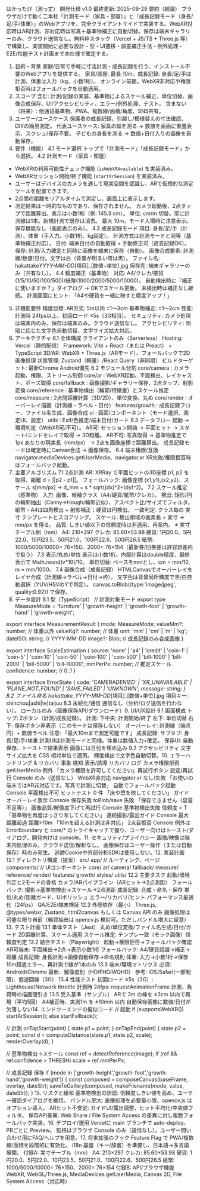 はかったけ（測っ丈） 開発仕様 v1.0
最終更新: 2025-09-29
要約（結論）
ブラウザだけで動く二本柱「計測モード（家具・部屋）」と「成長記録モード（身長/足/手/体重）」のWebアプリを、完全クライアントサイドで実装する。WebXR対応時はAR計測、非対応時は写真＋基準物補正に自動切替。保存は端末ギャラリーのみ、クラウド送信なし。無料枠スタック（Vercel + JS/TS + Three.js 等）で構築し、実装開始に必要な設計・型・UI遷移・誤差補正手法・例外処理・E2E/性能テスト計画まで本仕様で確定する。

1. 目的・背景
   家庭/日常で手軽に寸法計測・成長記録を行う、インストール不要のWebアプリを提供する。
   家具/部屋: 最長 10m。成長記録: 身長/足/手は計測、体重は入力（kg、小数1桁）。
   オンライン前提。WebXR非対応や権限拒否時はフォールバックを自動適用。
2. スコープ
   含む: 計測/記録の実装、基準物によるスケール補正、単位切替、画像合成保存、UI/アクセシビリティ、エラー/例外処理、テスト。
   含まない（将来）: 他通貨基準物、PWA、複数線/面積/角度、SNS共有。
3. ユーザー/ユースケース
   保護者の成長記録、引越し/模様替えの寸法確認、DIYの簡易測定。
   代表ユースケース:
   家具の幅を測る → 数値を画面に重畳表示、スクショ/保存不要。
   子どもの身長を測る → 数値+日付入りの画像を自動保存。
4. 要件（機能）
   4.1 モード選択
   トップで「計測モード」「成長記録モード」から選択。
   4.2 計測モード（家具・部屋）

-   WebXRの利用可能性チェック機能 (`isWebXRAvailable`) を実装済み。
-   WebXRセッション開始/終了機能 (`startXrSession`) を実装済み。
-   ユーザーはデバイスのカメラを通して現実空間を認識し、ARで仮想的な測定ツールを配置できます。
-   2点間の距離をリアルタイムで測定し、画面上に表示します。
-   測定結果は一時的なものであり、保存されません。
   カメラ起動後、2点タップで距離算出。表示は小数1桁（例: 145.3 cm）。
   単位: cm/m 切替。常に計測線は1本。新規計測で既存は消去。
   最大 10m。モード入場時に注意表示。
   保存機能なし（画面表示のみ）。
   4.3 成長記録モード
   項目: 身長/足/手（計測）、体重（手入力、小数1桁、kg固定）。
   計測方式は計測モードと同等（基準物補正対応）。
   日付: 端末日付の自動取得 + 手動修正可（過去記録OK）。
   保存: 計測/入力確定と同時に画像を端末に保存（自動）。
   画像合成要素: 計測線/数値/日付。文字は白（背景が明るい時は黒）。
   ファイル名: hakattake*YYYY-MM-DD*[項目]\_[数値+単位].jpg
   保存先: 端末ギャラリーのみ（共有なし）。
   4.4 精度補正（基準物）
   対応: A4/クレカ/硬貨(1/5/10/50/100/500)/紙幣(1000/2000/5000/10000)。
   自動検出時に「補正に使いますか？」ダイアログ → OKでスケール更新。
   未検出時は補正なし継続。
   計測画面にヒント: 「A4や硬貨を一緒に映すと精度アップ！」
5. 非機能要件
   精度目標:
   AR方式: 5m以内 ±1〜3cm
   基準物補正: ±1〜2cm
   性能: 計測時 24fps以上、初回ロード ≤5s（3G相当）。
   セキュリティ: カメラ処理は端末内のみ。保存は端末のみ。クラウド送信なし。
   アクセシビリティ: 明暗に応じた文字色自動切替、文字サイズ拡大対応。
6. アーキテクチャ
   6.1 全体構成
   クライアントのみ（Serverless）
   Hosting: Vercel（静的配信）
   Framework: Vite + React（または Preact） + TypeScript
   3D/AR: WebXR + Three.js（ARモード）、フォールバックで2D画像処理
   状態管理: Zustand（軽量）/React Query（非同期）
   ビルドターゲット: 最新Chrome Android優先
   6.2 モジュール分割
   core/camera : カメラ起動、権限、ストリーム制御
   core/ar : WebXR起動、平面検出、レイキャスト、ポーズ取得
   core/fallback : 画像撮影/ギャラリー保存、2点タップ、射影変換
   core/reference : 基準物検出（輪郭/特徴量）とスケール推定
   core/measure : 2点間距離計算（3D/2D）、単位変換、丸め
   core/render : オーバーレイ描画（計測線・ラベル・日付）
   features/growth : 成長記録フロー、ファイル名生成、画像合成
   ui : 画面/コンポーネント（モード選択、測定UI、設定）
   utils : Exif/色推定/端末日付/ガード
   6.3 データフロー
   起動 → 環境判定（WebXR可/不可）。
   AR可: セッション開始 → 平面ヒット → スタート/エンドをレイで取得 → 3D距離。
   AR不可: 写真取得 → 基準物推定で 1px あたりの現実長（mm/px） → 2点を画像座標で距離算出。
   成長記録モードは確定時にCanvas合成 → 画像保存。
   6.4 端末権限/互換
   navigator.mediaDevices.getUserMedia、navigator.xr
   XR失敗/権限拒否時はフォールバック起動。
7. 主要アルゴリズム
   7.1 2点計測
   AR: XRRay で平面ヒットの3D座標 p1, p2 を取得、距離 d = ||p2 - p1||。
   フォールバック: 画像座標 (x1,y1),(x2,y2)、スケール s[mm/px] → d_mm = s * sqrt((dx)^2+(dy)^2)。
   7.2 スケール推定（基準物）
   入力: 画像、候補クラス（A4/硬貨/紙幣/クレカ）。
   検出:
   矩形/円の輪郭抽出（Canny→Hough/輪郭近似）、アスペクト比/サイズでフィルタ。
   紙幣・A4は四角検出 + 射影補正；硬貨は円検出。
   一致判定: クラス毎の 実寸 テンプレートとスコアリング。
   スケール: 検出領域の画素長 ÷ 実寸 → mm/px を得る。
   品質: しきい値以下の信頼度時は非適用、再案内。
   ※ 実寸テーブル例（mm）
   A4: 210×297
   クレカ: 85.60×53.98
   硬貨: 1円20.0、5円22.0、10円23.5、50円21.0、100円22.6、500円26.5
   紙幣: 1000/5000/10000= 76×150、2000= 76×154（最新券/旧券差は許容誤差内で扱う）
   7.3 表示/丸め/単位
   表示は小数1桁。内部計算はdouble精度、最終表示で Math.round(v*10)/10。
   単位切替: ベースをmmとし、cm = mm/10, m = mm/1000。
   7.4 画像合成（成長記録）
   HTMLCanvasでオーバーレイをレイヤ合成（計測線→ラベル→日付→枠）。
   文字色は背景局所輝度で黒/白自動選択（YUV/HSVのYで判定）。
   canvas.toBlob({type:'image/jpeg', quality:0.92}) で保存。
8. データ設計
   8.1 型（TypeScript）
   // 計測対象モード
   export type MeasureMode = 'furniture' | 'growth-height' | 'growth-foot' | 'growth-hand' | 'growth-weight';

export interface MeasurementResult {
mode: MeasureMode;
valueMm?: number; // 体重以外
valueKg?: number; // 体重
unit: 'mm' | 'cm' | 'm' | 'kg';
dateISO: string; // YYYY-MM-DD
image?: Blob; // 成長記録のみ合成画像
}

export interface ScaleEstimation {
source: 'none' | 'a4' | 'credit' | 'coin-1' | 'coin-5' | 'coin-10' | 'coin-50' | 'coin-100' | 'coin-500' | 'bill-1000' | 'bill-2000' | 'bill-5000' | 'bill-10000';
mmPerPx: number; // 推定スケール
confidence: number; // 0..1
}

export interface ErrorState {
code: 'CAMERA*DENIED' | 'XR_UNAVAILABLE' | 'PLANE_NOT_FOUND' | 'SAVE_FAILED' | 'UNKNOWN';
message: string;
}
8.2 ファイル命名
hakattake_YYYY-MM-DD*[項目]\_[数値+単位].jpg
項目キー: shinchou|ashi|te|taijuu
8.3 永続化/通信
通信なし（分析/ログ送信を行わない）。
ローカルのみ（画像保存API/ダウンロード）9. UI/UX設計
9.1 画面構成
トップ: 2ボタン（計測/成長記録）。
計測:
下中央: 計測開始/終了
左下: 単位切替
右下: 保存ボタン非表示（このモードは保存しない）
オーバーレイ: 計測線（端点円）+ 数値ラベル
注意: 「最大10mまで測定可能です」
成長記録:
サブタブ: 身長/足/手/体重
計測UIは計測モードと同様。体重は数値入力+確定。
保存UI: 自動保存、トーストで結果表示
画像には日付を埋め込み
9.2 アクセシビリティ
文字サイズ拡大を CSS 相対単位で適用。
輝度検出で文字色自動切替。10. エラーハンドリング & リカバリ
事象 検知 表示/誘導 リカバリ ログ
カメラ権限拒否 getUserMedia 例外 「カメラ権限を許可してください」再試行ボタン 設定/再試行 Console のみ（送信なし）
WebXR非対応 navigator.xr なし/失敗 「お使いの端末ではAR非対応です。写真で計測に切替」 自動でフォールバック起動 Console
平面検出不可 ヒットテスト 0 件 「床や壁を映してください」 ガイドオーバーレイ表示 Console
保存失敗 toBlob/save 失敗 「保存できません（容量不足等）」 画像品質/解像度下げて再試行 Console
基準物検出失敗 信頼度 < T 「基準物を再度はっきり写してください」 連続撮影/露出ガイド Console
最大距離超過 距離>10m 「10mを超える計測は非対応」 2点目拒否 Console
例外は ErrorBoundary と core/\* のトライキャッチで握り、ユーザー向けはトースト/ダイアログ、開発向けは console。11. セキュリティ/プライバシー
画像/映像は端末内処理のみ。クラウド送信/解析なし。
画像保存はユーザー操作（または自動保存）時のみ発生。
追跡Cookieや外部分析SDKは使用しない。12. 実装計画
12.1 ディレクトリ構成（提案）
src/
app/ // ルーティング、ページ
components/ // UIコンポーネント
core/
ar/
camera/
fallback/
measure/
reference/
render/
features/
growth/
styles/
utils/
12.2 主要タスク
起動/環境判定と2モードの骨格
カメラ/ARパイプライン（ARヒット→2点測距）
フォールバック: 撮影→基準物検出→スケール→2点測距
成長記録: 合成・命名・保存
単位/丸め/距離ガード、UIポリッシュ
エラー/リカバリ/ヒント
パフォーマンス最適化（24fps）
QA/E2E/端末検証
12.3 外部依存（最小）
Three.js, @types/webxr, Zustand, html2canvas もしくは Canvas API のみ
画像処理は可能な限り自前（輪郭抽出は opencv.js 検討可。ただしバンドル増大に留意）13. テスト計画
13.1 単体テスト（Jest）
丸め/単位変換/ファイル名生成/日付/ガード
2D距離計算、スケール適用
スケール推定: テンプレ一致（モック画像）信頼度判定
13.2 結合テスト（Playwright）
起動→権限拒否→フォールバック確認
AR可端末: 平面検出→2点→表示小数1桁
フォールバック: A4/硬貨認識→補正→距離
成長記録: 身長計測→画像自動保存→命名規則
体重: 入力→小数1桁→保存
10m超過エラー、再計測で線が1本のみ
13.3 端末/環境マトリクス
必須: Android/Chrome 最新、解像度別（HD/FHD/WQHD）
参考: iOS/Safari(一部制限)、低速回線（3G）
13.4 性能テスト
初回ロード ≤5s（3G）: Lighthouse/Network throttle
計測時 24fps: requestAnimationFrame 計測、負荷時の描画間引き
13.5 受入基準（サンプル）
ARで 3m の棒を ±3cm 以内で再現（平均5回）
A4補正時、実測1m を ±10mm 以内
自動保存画像に数値/日付が欠落しない14. エンドツーエンドの擬似コード
// 起動
if (supportsWebXR()) startArSession(); else startFallback();

// 計測
onTapStart(point) { state.p1 = point; }
onTapEnd(point) {
state.p2 = point;
const d = computeDistance(state.p1, state.p2, scale);
renderOverlay(d);
}

// 基準物検出→スケール
const ref = detectReference(image);
if (ref && ref.confidence > THRESH) scale = ref.mmPerPx;

// 成長記録 保存
if (mode in ['growth-height','growth-foot','growth-hand','growth-weight']) {
const composed = composeCanvas(baseFrame, overlay, dateStr);
saveToGallery(composed, makeFilename(mode, value, dateStr));
} 15. リスクと緩和
基準物検出の誤認: 信頼度しきい値を高め、ユーザー確認ダイアログを維持。
バンドル肥大: 画像処理を必要最小限、opencv.js はオプション導入。
ARヒット不安定: ガイドUI/露出調整、ヒット平均化/中央値フィルタ。
保存API差異: Web Share / File System Access の差異に対し複数フォールバック実装。16. デプロイ/運用
Vercelに main ブランチで auto-deploy。PRごとに Preview。
監視はブラウザ Console のみ（送信なし）。ユーザー問い合わせ用にFAQ/ヘルプを用意。17. 将来拡張のフック
Feature Flag で PWA/複数線/面積を段階的に有効化。
i18n 基盤（キー/辞書）を準備し、日本語→多言語展開。
付録A: 実寸テーブル（mm）
A4: 210×297
クレカ: 85.60×53.98
硬貨: 1円20.0、5円22.0、10円23.5、50円21.0、100円22.6、500円26.5
紙幣: 1000/5000/10000= 76×150、2000= 76×154
付録B: API/ブラウザ機能
WebXR, WebGL/Three.js, MediaDevices.getUserMedia, Canvas 2D, File System Access（対応時）
